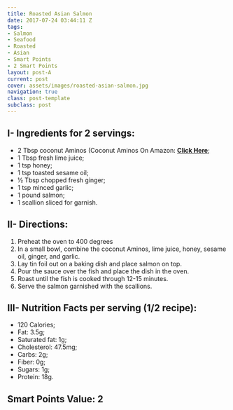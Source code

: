 ```yaml
---
title: Roasted Asian Salmon
date: 2017-07-24 03:44:11 Z
tags:
- Salmon
- Seafood
- Roasted
- Asian
- Smart Points
- 2 Smart Points
layout: post-A
current: post
cover: assets/images/roasted-asian-salmon.jpg
navigation: true
class: post-template
subclass: post
---
```


## I- Ingredients for 2 servings:

* 2 Tbsp coconut Aminos (Coconut Aminos On Amazon: <a href="https://amzn.to/2nkmOdJ">**Click Here**</a>;
* 1 Tbsp fresh lime juice;
* 1 tsp honey;
* 1 tsp toasted sesame oil;
* ½ Tbsp chopped fresh ginger;
* 1 tsp minced garlic;
* 1 pound salmon;
* 1 scallion sliced for garnish.

## II- Directions:

1. Preheat the oven to 400 degrees
2. In a small bowl, combine the coconut Aminos, lime juice, honey, sesame oil, ginger, and garlic.
3. Lay tin foil out on a baking dish and place salmon on top.
4. Pour the sauce over the fish and place the dish in the oven.
5. Roast until the fish is cooked through 12-15 minutes.
6. Serve the salmon garnished with the scallions.

## III- Nutrition Facts per serving (1/2 recipe):

* 120 Calories;
* Fat: 3.5g;
* Saturated fat: 1g;
* Cholesterol: 47.5mg;
* Carbs: 2g;
* Fiber: 0g;
* Sugars: 1g;
* Protein: 18g.

## Smart Points Value: 2

